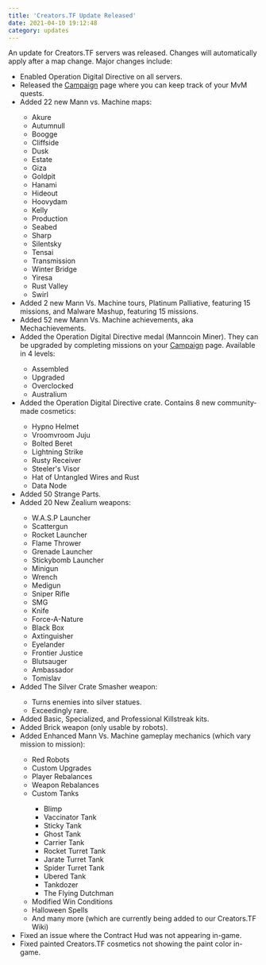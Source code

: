 ```yaml
---
title: 'Creators.TF Update Released'
date: 2021-04-10 19:12:48
category: updates
---
```


<p>An update for Creators.TF servers was released. Changes will automatically apply after a map change. Major changes include:</p>
                        <ul>
                            <li>Enabled Operation Digital Directive on all servers.</li>
                            <li>Released the <a href="https://creators.tf/campaign" target="_blank">Campaign</a> page where you can keep track of your MvM quests.</li>
                            <li>Added 22 new Mann vs. Machine maps:</li>
                            <ul>
                                <li>Akure</li>
                                <li>Autumnull</li>
                                <li>Boogge</li>
                                <li>Cliffside</li>
                                <li>Dusk</li>
                                <li>Estate</li>
                                <li>Giza</li>
                                <li>Goldpit</li>
                                <li>Hanami</li>
                                <li>Hideout</li>
                                <li>Hoovydam</li>
                                <li>Kelly</li>
                                <li>Production</li>
                                <li>Seabed</li>
                                <li>Sharp</li>
                                <li>Silentsky</li>
                                <li>Tensai</li>
                                <li>Transmission</li>
                                <li>Winter Bridge</li>
                                <li>Yiresa</li>
                                <li>Rust Valley</li>
                                <li>Swirl</li>
                            </ul>
                            <li>Added 2 new Mann Vs. Machine tours, Platinum Palliative, featuring 15 missions, and Malware Mashup, featuring 15 missions.</li>
                            <li>Added 52 new Mann Vs. Machine achievements, aka Mechachievements.</li>
                            <li>Added the Operation Digital Directive medal (Manncoin Miner). They can be upgraded by completing missions on your <a href="https://creators.tf/campaign" target="_blank">Campaign</a> page. Available in 4 levels:</li>
                            <ul>
                                <li>Assembled</li>
                                <li>Upgraded</li>
                                <li>Overclocked</li>
                                <li>Australium</li>
                            </ul>
                            <li>Added the Operation Digital Directive crate. Contains 8 new community-made cosmetics:</li>
                            <ul>
                                <li>Hypno Helmet</li>
                                <li>Vroomvroom Juju</li>
                                <li>Bolted Beret</li>
                                <li>Lightning Strike</li>
                                <li>Rusty Receiver</li>
                                <li>Steeler's Visor</li>
                                <li>Hat of Untangled Wires and Rust</li>
                                <li>Data Node</li>
                            </ul>
                            <li>Added 50 Strange Parts.</li>
                            <li>Added 20 New Zealium weapons:</li>
                            <ul>
                                <li>W.A.S.P Launcher</li>
                                <li>Scattergun</li>
                                <li>Rocket Launcher</li>
                                <li>Flame Thrower</li>
                                <li>Grenade Launcher</li>
                                <li>Stickybomb Launcher</li>
                                <li>Minigun</li>
                                <li>Wrench</li>
                                <li>Medigun</li>
                                <li>Sniper Rifle</li>
                                <li>SMG</li>
                                <li>Knife</li>
                                <li>Force-A-Nature</li>
                                <li>Black Box</li>
                                <li>Axtinguisher</li>
                                <li>Eyelander</li>
                                <li>Frontier Justice</li>
                                <li>Blutsauger</li>
                                <li>Ambassador</li>
                                <li>Tomislav</li>
                            </ul>
                            <li>Added The Silver Crate Smasher weapon:</li>
                            <ul>
                                <li>Turns enemies into silver statues.</li>
                                <li>Exceedingly rare.</li>
                            </ul>
                            <li>Added Basic, Specialized, and Professional Killstreak kits.</li>
                            <li>Added Brick weapon (only usable by robots).</li>
                            <li>Added Enhanced Mann Vs. Machine gameplay mechanics (which vary mission to mission):</li>
                            <ul>
                                <li>Red Robots</li>
                                <li>Custom Upgrades</li>
                                <li>Player Rebalances</li>
                                <li>Weapon Rebalances</li>
                                <li>Custom Tanks</li>
                                <ul>
                                    <li>Blimp</li>
                                    <li>Vaccinator Tank</li>
                                    <li>Sticky Tank</li>
                                    <li>Ghost Tank</li>
                                    <li>Carrier Tank</li>
                                    <li>Rocket Turret Tank</li>
                                    <li>Jarate Turret Tank</li>
                                    <li>Spider Turret Tank</li>
                                    <li>Ubered Tank</li>
                                    <li>Tankdozer</li>
                                    <li>The Flying Dutchman</li>
                                </ul>
                                <li>Modified Win Conditions</li>
                                <li>Halloween Spells</li>
                                <li>And many more (which are currently being added to our Creators.TF Wiki)</li>
                            </ul>
                            <li>Fixed an issue where the Contract Hud was not appearing in-game.</li>
                            <li>Fixed painted Creators.TF cosmetics not showing the paint color in-game.</li>
                        </ul>
